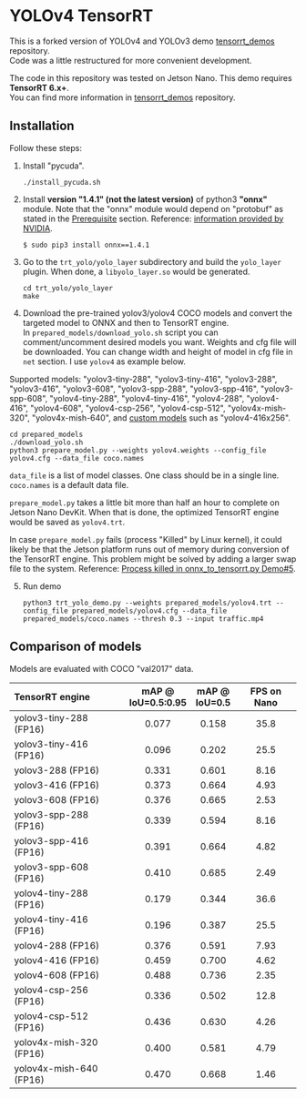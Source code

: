 # YOLOv4 TensorRT

This is a forked version of YOLOv4 and YOLOv3 demo [tensorrt_demos](https://github.com/jkjung-avt/tensorrt_demos) repository.  
Code was a little restructured for more convenient development.  
  
The code in this repository was tested on Jetson Nano. This demo requires **TensorRT 6.x+**.   
You can find more information in [tensorrt_demos](https://github.com/jkjung-avt/tensorrt_demos) repository.  

## Installation  
Follow these steps:

1. Install "pycuda".

   ```shell
   ./install_pycuda.sh
   ```

2. Install **version "1.4.1" (not the latest version)** of python3 **"onnx"** module.  Note that the "onnx" module would depend on "protobuf" as stated in the [Prerequisite](#prerequisite) section.  Reference: [information provided by NVIDIA](https://devtalk.nvidia.com/default/topic/1052153/jetson-nano/tensorrt-backend-for-onnx-on-jetson-nano/post/5347666/#5347666).

   ```shell
   $ sudo pip3 install onnx==1.4.1
   ```

3. Go to the `trt_yolo/yolo_layer` subdirectory and build the `yolo_layer` plugin.  When done, a `libyolo_layer.so` would be generated.

   ```shell
   cd trt_yolo/yolo_layer
   make
   ```

4. Download the pre-trained yolov3/yolov4 COCO models and convert the targeted model to ONNX and then to TensorRT engine.  
In `prepared_models/download_yolo.sh` script you can comment/uncomment desired models you want. Weights and cfg file will be downloaded. You can change width and height of model in cfg file in `net` section. I use `yolov4` as example below.  

Supported models: "yolov3-tiny-288", "yolov3-tiny-416", "yolov3-288", "yolov3-416", "yolov3-608", "yolov3-spp-288", "yolov3-spp-416", "yolov3-spp-608", "yolov4-tiny-288", "yolov4-tiny-416", "yolov4-288", "yolov4-416", "yolov4-608", "yolov4-csp-256", "yolov4-csp-512", "yolov4x-mish-320", "yolov4x-mish-640", and [custom models](https://jkjung-avt.github.io/trt-yolov3-custom/) such as "yolov4-416x256".

   ```shell
   cd prepared_models
   ./download_yolo.sh
   python3 prepare_model.py --weights yolov4.weights --config_file yolov4.cfg --data_file coco.names
   ```

   `data_file` is a list of model classes. One class should be in a single line. `coco.names` is a default data file.   

   `prepare_model.py` takes a little bit more than half an hour to complete on Jetson Nano DevKit.  When that is done, the optimized TensorRT engine would be saved as `yolov4.trt`.

   In case `prepare_model.py` fails (process "Killed" by Linux kernel), it could likely be that the Jetson platform runs out of memory during conversion of the TensorRT engine.  This problem might be solved by adding a larger swap file to the system.  Reference: [Process killed in onnx_to_tensorrt.py Demo#5](https://github.com/jkjung-avt/tensorrt_demos/issues/344).

5. Run demo

   ```shell
   python3 trt_yolo_demo.py --weights prepared_models/yolov4.trt --config_file prepared_models/yolov4.cfg --data_file prepared_models/coco.names --thresh 0.3 --input traffic.mp4
   ```

## Comparison of models 

Models are evaluated with COCO "val2017" data.  

   | TensorRT engine         | mAP @<br>IoU=0.5:0.95 |  mAP @<br>IoU=0.5  | FPS on Nano |
   |:------------------------|:---------------------:|:------------------:|:-----------:|
   | yolov3-tiny-288 (FP16)  |         0.077         |        0.158       |     35.8    |
   | yolov3-tiny-416 (FP16)  |         0.096         |        0.202       |     25.5    |
   | yolov3-288 (FP16)       |         0.331         |        0.601       |     8.16    |
   | yolov3-416 (FP16)       |         0.373         |        0.664       |     4.93    |
   | yolov3-608 (FP16)       |         0.376         |        0.665       |     2.53    |
   | yolov3-spp-288 (FP16)   |         0.339         |        0.594       |     8.16    |
   | yolov3-spp-416 (FP16)   |         0.391         |        0.664       |     4.82    |
   | yolov3-spp-608 (FP16)   |         0.410         |        0.685       |     2.49    |
   | yolov4-tiny-288 (FP16)  |         0.179         |        0.344       |     36.6    |
   | yolov4-tiny-416 (FP16)  |         0.196         |        0.387       |     25.5    |
   | yolov4-288 (FP16)       |         0.376         |        0.591       |     7.93    |
   | yolov4-416 (FP16)       |         0.459         |        0.700       |     4.62    |
   | yolov4-608 (FP16)       |         0.488         |        0.736       |     2.35    |
   | yolov4-csp-256 (FP16)   |         0.336         |        0.502       |     12.8    |
   | yolov4-csp-512 (FP16)   |         0.436         |        0.630       |     4.26    |
   | yolov4x-mish-320 (FP16) |         0.400         |        0.581       |     4.79    |
   | yolov4x-mish-640 (FP16) |         0.470         |        0.668       |     1.46    |
